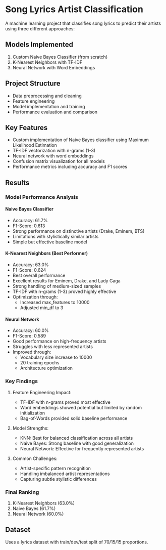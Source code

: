 # Song Lyrics Artist Classification

A machine learning project that classifies song lyrics to predict their artists using three different approaches:

## Models Implemented
1. Custom Naive Bayes Classifier (from scratch)
2. K-Nearest Neighbors with TF-IDF 
3. Neural Network with Word Embeddings

## Project Structure
- Data preprocessing and cleaning
- Feature engineering
- Model implementation and training
- Performance evaluation and comparison

## Key Features
- Custom implementation of Naive Bayes classifier using Maximum Likelihood Estimation
- TF-IDF vectorization with n-grams (1-3)
- Neural network with word embeddings
- Confusion matrix visualization for all models
- Performance metrics including accuracy and F1 scores

## Results

### Model Performance Analysis

#### Naive Bayes Classifier
- Accuracy: 61.7%
- F1-Score: 0.613
- Strong performance on distinctive artists (Drake, Eminem, BTS)
- Limitations with stylistically similar artists
- Simple but effective baseline model

#### K-Nearest Neighbors (Best Performer)
- Accuracy: 63.0%
- F1-Score: 0.624
- Best overall performance
- Excellent results for Eminem, Drake, and Lady Gaga
- Strong handling of medium-sized samples
- TF-IDF with n-grams (1-3) proved highly effective
- Optimization through:
  - Increased max_features to 10000
  - Adjusted min_df to 3

#### Neural Network
- Accuracy: 60.0%
- F1-Score: 0.589
- Good performance on high-frequency artists
- Struggles with less represented artists
- Improved through:
  - Vocabulary size increase to 10000
  - 20 training epochs
  - Architecture optimization

### Key Findings
1. Feature Engineering Impact:
   - TF-IDF with n-grams proved most effective
   - Word embeddings showed potential but limited by random initialization
   - Bag-of-Words provided solid baseline performance

2. Model Strengths:
   - KNN: Best for balanced classification across all artists
   - Naive Bayes: Strong baseline with good generalization
   - Neural Network: Effective for frequently represented artists

3. Common Challenges:
   - Artist-specific pattern recognition
   - Handling imbalanced artist representations
   - Capturing subtle stylistic differences

### Final Ranking
1. K-Nearest Neighbors (63.0%)
2. Naive Bayes (61.7%)
3. Neural Network (60.0%)


## Dataset
Uses a lyrics dataset with train/dev/test split of 70/15/15 proportions.